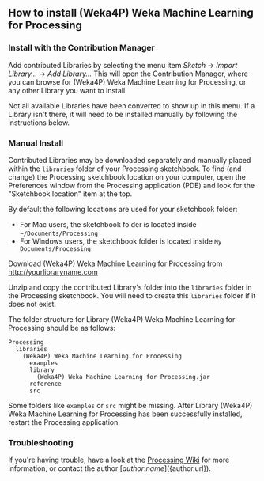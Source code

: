 ## How to install (Weka4P) Weka Machine Learning for Processing

### Install with the Contribution Manager

Add contributed Libraries by selecting the menu item _Sketch_ → _Import Library..._ → _Add Library..._ This will open the Contribution Manager, where you can browse for (Weka4P) Weka Machine Learning for Processing, or any other Library you want to install.

Not all available Libraries have been converted to show up in this menu. If a Library isn't there, it will need to be installed manually by following the instructions below.

### Manual Install

Contributed Libraries may be downloaded separately and manually placed within the `libraries` folder of your Processing sketchbook. To find (and change) the Processing sketchbook location on your computer, open the Preferences window from the Processing application (PDE) and look for the "Sketchbook location" item at the top.

By default the following locations are used for your sketchbook folder: 
  * For Mac users, the sketchbook folder is located inside `~/Documents/Processing` 
  * For Windows users, the sketchbook folder is located inside `My Documents/Processing`

Download (Weka4P) Weka Machine Learning for Processing from http://yourlibraryname.com

Unzip and copy the contributed Library's folder into the `libraries` folder in the Processing sketchbook. You will need to create this `libraries` folder if it does not exist.

The folder structure for Library (Weka4P) Weka Machine Learning for Processing should be as follows:

```
Processing
  libraries
    (Weka4P) Weka Machine Learning for Processing
      examples
      library
        (Weka4P) Weka Machine Learning for Processing.jar
      reference
      src
```
             
Some folders like `examples` or `src` might be missing. After Library (Weka4P) Weka Machine Learning for Processing has been successfully installed, restart the Processing application.

### Troubleshooting

If you're having trouble, have a look at the [Processing Wiki](https://github.com/processing/processing/wiki/How-to-Install-a-Contributed-Library) for more information, or contact the author [${author.name}](${author.url}).
